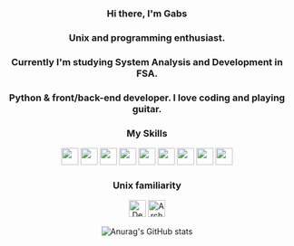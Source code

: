 <h3 align="center">Hi there, I'm Gabs</h3>
<h3 align="center">Unix and programming enthusiast.</h3>
<h3 align="center">Currently I'm studying System Analysis and Development in FSA.</h3>
<h3 align="center">Python & front/back-end developer. I love coding and playing guitar.</h3>
<div align="center">
    <h3 align="center">My Skills</h3>
    <img src="https://img.icons8.com/color/344/javascript--v1.png" width="30">
    <img src="https://img.icons8.com/color/344/python--v1.png" width="30">
    <img src="https://img.icons8.com/officexs/344/react.png" width="30">
    <img src="https://img.icons8.com/fluency/344/node-js.png" width="30">
    <img src="https://cdn-icons-png.flaticon.com/512/1216/1216733.png" width="30">
    <img src="https://cdn-icons-png.flaticon.com/512/732/732190.png" width="30">
    <img src="https://cdn-icons-png.flaticon.com/512/5968/5968363.png" width="30">
    <img src="https://cdn-icons-png.flaticon.com/512/919/919830.png" width="30">
    <img src="https://img.icons8.com/color/452/c-programming.png" width="30">
    <h3 align="center">Unix familiarity</h3>
    <img src="https://cdn.icon-icons.com/icons2/2415/PNG/512/debian_plain_logo_icon_146565.png" width="30" alt="Debian">
    <img src="https://cdn.icon-icons.com/icons2/2699/PNG/512/archlinux_logo_icon_167835.png" width="30" alt="Arch Linux">

![Anurag's GitHub stats](https://github-readme-stats.vercel.app/api?username=theboygabs)

</div>
